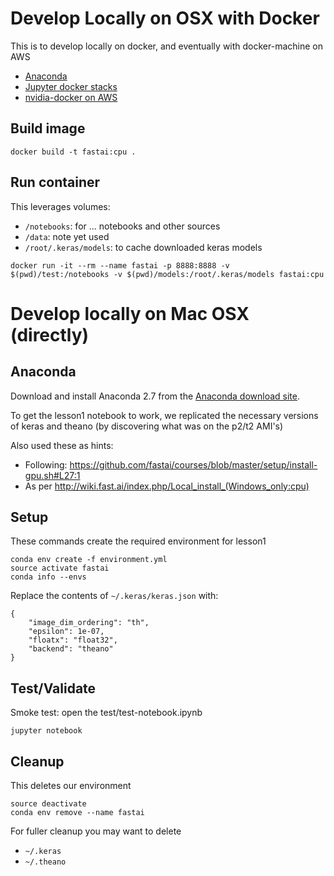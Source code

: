 # Develop Locally on OSX with Docker
This is to develop locally on docker, and eventually with docker-machine on AWS

- [Anaconda](https://hub.docker.com/r/continuumio/anaconda/)
- [Jupyter docker stacks](https://github.com/jupyter/docker-stacks/tree/master/scipy-notebook)
- [nvidia-docker on AWS](https://github.com/NVIDIA/nvidia-docker/wiki/Deploy-on-Amazon-EC2)

## Build image
```
docker build -t fastai:cpu .
```

## Run container
This leverages volumes:
- `/notebooks`: for ... notebooks and other sources
- `/data`: note yet used
- `/root/.keras/models`: to cache downloaded keras models
```
docker run -it --rm --name fastai -p 8888:8888 -v $(pwd)/test:/notebooks -v $(pwd)/models:/root/.keras/models fastai:cpu
```

# Develop locally on Mac OSX (directly)
## Anaconda

Download and install Anaconda 2.7 from the [Anaconda download site](https://www.anaconda.com/download/#macos).

To get the lesson1 notebook to work, we replicated the necessary versions of keras and theano (by discovering what was on the p2/t2 AMI's)

Also used these as hints:
- Following: https://github.com/fastai/courses/blob/master/setup/install-gpu.sh#L27:1
- As per http://wiki.fast.ai/index.php/Local_install_(Windows_only:cpu)

## Setup
These commands create the required environment for lesson1
```
conda env create -f environment.yml
source activate fastai
conda info --envs
```

Replace the contents of ` ~/.keras/keras.json ` with:
```
{
    "image_dim_ordering": "th", 
    "epsilon": 1e-07, 
    "floatx": "float32", 
    "backend": "theano"
}
```

## Test/Validate
Smoke test: open the test/test-notebook.ipynb
```
jupyter notebook
```

## Cleanup
This deletes our environment
```
source deactivate
conda env remove --name fastai
```

For fuller cleanup you may want to delete
- `~/.keras`
- `~/.theano`